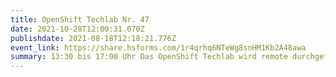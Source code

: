 ```yaml
---
title: OpenShift Techlab Nr. 47
date: 2021-10-28T12:00:31.070Z
publishdate: 2021-08-18T12:18:21.776Z
event_link: https://share.hsforms.com/1r4qrhq6NTeWg8snHM1Kb2A48awa
summary: 13:30 bis 17:00 Uhr Das OpenShift Techlab wird remote durchgeführt.
---
```

